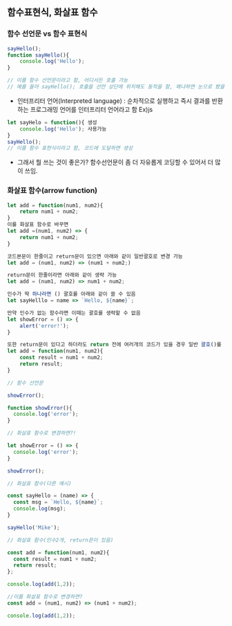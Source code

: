 ## 함수표현식, 화살표 함수

### 함수 선언문 vs 함수 표현식

```js
sayHello();
function sayHello(){
	console.log('Hello');
}

// 이를 함수 선언문이라고 함, 어디서든 호출 가능
// 예를 들어 sayHello(); 호출을 선언 상단에 위치해도 동작을 함, 왜냐하면 눈으로 봤을때는 저 모습이지만 자바스크립트 내부 알고리즘으로 인해 초기화 단계에서 코드에 선언된 모든 함수 모임을 먼저 찾아서 생성 해놓는다. 이에 함수에 대한 사용가능 범위가 늘어나서 가능함. 이를 호이스팅(hoisting)이라고 한다. 코드위치가 실제로 올라간다는 뜻은 아님!
```

* 인터프리터 언어(Interpreted language) : 순차적으로 실행하고 즉시 결과를 반환하는 프로그래밍 언어를 인터프리터 언어라고 함 Ex)js

```js
let sayHelo = function(){ 생성 
	console.log('Hello'); 사용가능
}
sayHello();
// 이를 함수 표현식이라고 함, 코드에 도달하면 생성
```
- 그래서 뭘 쓰는 것이 좋은가? 
함수선언문이 좀 더 자유롭게 코딩할 수 있어서 더 많이 쓰임.

### 화살표 함수(arrow function)
```js
let add = function(num1, num2){
	return num1 + num2;
}
이를 화살표 함수로 바꾸면
let add =(num1, num2) => {
	return num1 + num2;
}

코드본문이 한줄이고 return문이 있으면 아래와 같이 일반괄호로 변경 가능
let add = (num1, num2) => (num1 + num2;)

return문이 한줄이라면 아래와 같이 생략 가능
let add = (num1, num2) => num1 + num2;

인수가 딱 하나라면 () 괄호를 아래와 같이 쓸 수 있음
let sayHelllo = name => `Hello, ${name}`;

만약 인수가 없는 함수라면 이때는 괄호를 생략할 수 없음
let showError = () => {
	alert('error!');
}

또한 return문이 있다고 하더라도 return 전에 여러개의 코드가 있을 경우 일반 괄호()를 사용할 수 없음
let add = function(num1, num2){
	const result = num1 + num2;
	return result;
}
```

```js
// 함수 선언문

showError();

function showError(){
  console.log('error');
}

// 화살표 함수로 변경하면?!

let showError = () => {
  console.log('error');
}

showError();
```

``` js
// 화살표 함수(다른 예시)

const sayHello = (name) => {
  const msg = `Hello, ${name}`;
  console.log(msg);
}

sayHello('Mike');
```
```js
// 화살표 함수(인수2개, return문이 있음)

const add = function(num1, num2){
  const result = num1 + num2;
  return result;
};

console.log(add(1,2));

//이를 화살표 함수로 변경하면?
const add = (num1, num2) => (num1 + num2);

console.log(add(1,2));
```
